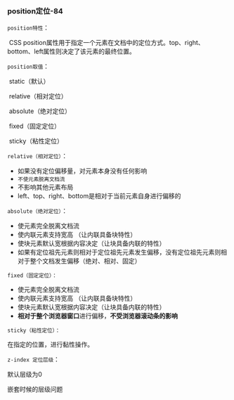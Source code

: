 ### position定位-84

`position特性`：

​	CSS position属性用于指定一个元素在文档中的定位方式。top、right、bottom、left属性则决定了该元素的最终位置。

`position取值`：

​	static（默认）

​	relative（相对定位）

​	absolute（绝对定位）

​	fixed（固定定位）

​	sticky（粘性定位）

`relative（相对定位）`：

- 如果没有定位偏移量，对元素本身没有任何影响
- `不使元素脱离文档流`
- 不影响其他元素布局
- left、top、right、bottom是相对于当前元素自身进行偏移的

`absolute（绝对定位）`：

- 使元素完全脱离文档流
- 使内联元素支持宽高 （让内联具备块特性）
- 使块元素默认宽根据内容决定（让块具备内联的特性）
- 如果有定位祖先元素则相对于定位祖先元素发生偏移，没有定位祖先元素则相对于整个文档发生偏移（绝对、相对、固定）

`fixed（固定定位）：`

- 使元素完全脱离文档流
- 使内联元素支持宽高 （让内联具备块特性）
- 使块元素默认宽根据内容决定（让块具备内联的特性）
- **相对于整个浏览器窗口**进行偏移，**不受浏览器滚动条的影响**

`sticky（粘性定位）：`

在指定的位置，进行黏性操作。

 `z-index 定位层级`：

 默认层级为0

 嵌套时候的层级问题